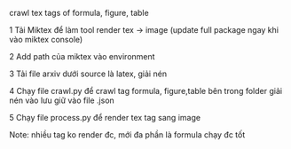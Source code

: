 crawl tex tags of formula, figure, table

1 Tải Miktex để làm tool render tex -> image (update full package ngay khi vào miktex console)

2 Add path của miktex vào environment

3 Tải file arxiv dưới source là latex, giải nén

4 Chạy file crawl.py để crawl tag formula, figure,table bên trong folder giải nén vào lưu giữ vào file .json

5 Chạy file process.py để render tex tag sang image

Note: nhiều tag ko render đc, mới đa phần là formula chạy đc tốt
